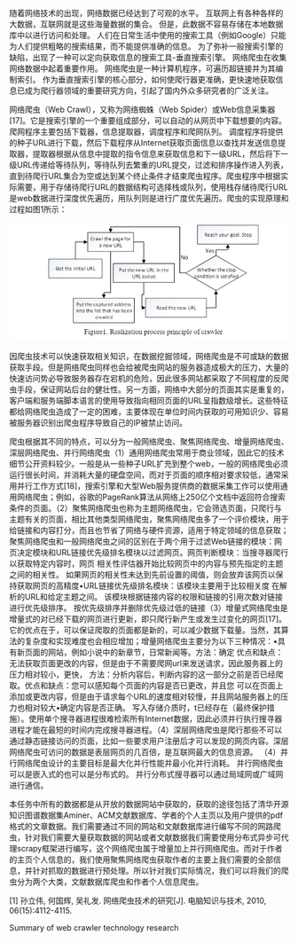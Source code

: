 随着网络技术的出现，网络数据已经达到了可观的水平。 互联网上有各种各样的大数据，互联网就是这些海量数据的集合。 但是，此数据不容易存储在本地数据库中以进行访问和处理。 人们在日常生活中使用的搜索工具（例如Google）只能为人们提供粗略的搜索结果，而不能提供准确的信息。 为了弥补一般搜索引擎的缺陷，出现了一种可以定向获取信息的搜索工具-垂直搜索引擎。 网络爬虫在收集网络数据中起着重要作用。 网络爬虫是一种计算机程序，可遍历超链接并为其编制索引。 作为垂直搜索引擎的核心部分，如何使爬行器更准确，更快速地获取信息已成为爬行器领域的重要研究方向，引起了国内外众多研究者的广泛关注。

网络爬虫（Web Crawl），又称为网络蜘蛛（Web Spider）或Web信息采集器[17]。它是搜索引擎的一个重要组成部分，可以自动的从网页中下载想要的内容。爬网程序主要包括下载器，信息提取器，调度程序和爬网队列。 调度程序将提供的种子URL进行下载，然后下载程序从Internet获取页面信息以查找并发送信息提取器，提取器根据从信息中提取的指令信息来获取信息和下一级URL，然后将下一级URL传递给等待队列，等待队列去繁重的URL提交，过滤和排序操作进入列表，直到待爬行URL集合为空或达到某个终止条件才结束爬虫程序。爬虫程序中根据实际需要，用于存储待爬行URL的数据结构可选择栈或队列，使用栈存储待爬行URL是web数据进行深度优先遍历，用队列则是进行广度优先遍历。爬虫的实现原理和过程如图1所示：

![](imgs\12.png)

因爬虫技术可以快速获取相关知识，在数据挖掘领域，网络爬虫是不可或缺的数据获取手段。但是网络爬虫同样也会给被爬虫网站的服务器造成极大的压力，大量的快速访问势必导致服务器存在宕机的危险，因此很多网站都采取了不同程度的反爬虫手段，保证网站后台的健壮性。另一方面，网络中大部分的页面其实是重复的，客户端和服务端脚本语言的使用导致指向相同页面的URL呈指数级增长。这些特征都给网络爬虫造成了一定的困难，主要体现在单位时间内获取的可用知识少、容易被服务器识别出爬虫程序导致自己的IP被禁止访问。

爬虫根据其不同的特点，可以分为一般网络爬虫、聚焦网络爬虫、增量网络爬虫、深层网络爬虫、并行网络爬虫（1）通用网络爬虫常用于商业领域，因此它的技术细节公开资料较少。一般是从一些种子URL扩充到整个web，一般的网络爬虫必须运行很长时间，并消耗大量的硬盘空间，而对于页面的顺序相对要求较低，通常采用并行工作方式[18]，搜索引擎和大型Web服务提供商的数据采集工作可以使用通用网络爬虫；例如，谷歌的PageRank算法从网络上250亿个文档中返回符合搜索条件的页面。（2）聚焦网络爬虫也称为主题网络爬虫，它会筛选页面，只爬行与主题有关的页面，相比其他类型网络爬虫，聚焦网络爬虫多了一个评价模块，用于给链接和内容打分，而且也节省了网络与硬件资源，适用于特定领域的信息获取；聚焦网络爬虫和一般网络爬虫之间的区别在于两个用于过滤Web链接的模块：网页决定模块和URL链接优先级排名模块以过滤网页。网页判断模块：当搜寻器爬行以获取特定内容时，网页 相关性评估器开始比较网页中的内容与预先指定的主题之间的相关性。 如果网页的相关性未达到先前设置的阈值，则会放弃该网页以保持获取网页的高精度•URL链接优先级排名模块：该模块主要用于比较相关度 在解析的URL和给定主题之间。 该模块根据链接内容的权限和链接的引用次数对链接进行优先级排序。 按优先级排序并删除优先级过低的链接（3）增量式网络爬虫是增量式的对已经下载的网页进行更新，即只爬行新产生或发生过变化的网页[17]。它的优点在于，可以保证爬取的页面都是新的，可以减少数据下载量。当然，其算法的复杂度和实现难度也会相应增加；增量网络爬虫主要分为以下三种情况：•具有新页面的网站，例如小说中的新章节，日常新闻等。方法：确定 优点和缺点：无法获取页面更改的内容，但是由于不需要爬网url来发送请求，因此服务器上的压力相对较小，更快， 方法：分析内容后，判断内容的这一部分之前是否已经爬取。优点和缺点：您可以感知每个页面的内容是否已更改，并且您 可以在页面上添加或更改内容，但是由于请求每个URL的速度相对较慢，并且网站服务器上的压力也相对较大•确定内容是否正确。 写入存储介质时，t已经存在（最终保护措施）。使用单个搜寻器进程很难检索所有Internet数据，因此必须并行执行搜寻器进程才能在最短的时间内完成搜寻器进程。（4）深层网络爬虫是爬行那些不可以通过静态链接访问的页面，比如一些要求用户注册后才可以发现的网页内容。深层网络爬虫可访问的数据是表层网页的几百倍，是互联网最大的信息资源。 （4）并行网络爬虫设计的主要目标是最大化并行性能并最小化并行消耗。 并行网络爬虫可以是嵌入式的也可以是分布式的。 并行分布式搜寻器可以通过局域网或广域网进行通信。 

本任务中所有的数据都是从开放的数据网站中获取的，获取的途径包括了清华开源知识图谱数据集Aminer、ACM文献数据库、学者的个人主页以及用户提供的pdf格式的文章数据。我们需要通过不同的网站和文献数据库进行编写不同的网路爬虫，针对我们需要大量获取数据的网站或者文献数据我们需要使用分布式异步可代理scrapy框架进行编写，这个网络爬虫属于增量加上并行网络爬虫。而对于作者的主页个人信息的，我们使用聚焦网络爬虫获取作者的主要上我们需要的全部信息，并针对抓取的数据进行预处理。所以针对我们实际情况，我们可以将我们的爬虫分为两个大类，文献数据库爬虫和作者个人信息爬虫。

[1]      孙立伟, 何国辉, 吴礼发. 网络爬虫技术的研究[J]. 电脑知识与技术, 2010, 06(15):4112-4115.

Summary of web crawler technology research